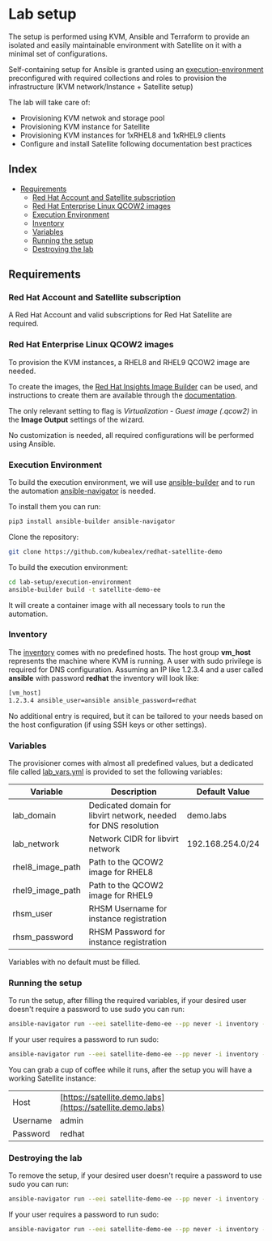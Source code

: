 # Lab setup

The setup is performed using KVM, Ansible and Terraform to provide an isolated and easily maintainable environment with Satellite on it with a minimal set of configurations.

Self-containing setup for Ansible is granted using an [execution-environment](./execution-environment/) preconfigured with required collections and roles to provision the infrastructure (KVM network/Instance + Satellite setup)

The lab will take care of:

- Provisioning KVM netwok and storage pool
- Provisioning KVM instance for Satellite
- Provisioning KVM instances for 1xRHEL8 and 1xRHEL9 clients
- Configure and install Satellite following documentation best practices

## Index

- [Requirements](#requirements)
  * [Red Hat Account and Satellite subscription](#red-hat-account-and-satellite-subscription)
  * [Red Hat Enterprise Linux QCOW2 images](#red-hat-enterprise-linux-qcow2-images)
  * [Execution Environment](#execution-environment)
  * [Inventory](#inventory)
  * [Variables](#variables)
  * [Running the setup](#running-the-setup)
  * [Destroying the lab](#destroying-the-lab)


## Requirements

### Red Hat Account and Satellite subscription

A Red Hat Account and valid subscriptions for Red Hat Satellite are required.

### Red Hat Enterprise Linux QCOW2 images

To provision the KVM instances, a RHEL8 and RHEL9 QCOW2 image are needed.

To create the images, the [Red Hat Insights Image Builder](https://console.redhat.com/insights/image-builder) can be used, and instructions to create them are available through the [documentation](https://docs.redhat.com/en/documentation/red_hat_enterprise_linux/8/html-single/creating_customized_images_by_using_insights_image_builder/index#assembly_creating-a-customized-rhel-guest-image-using-red-hat-image-builder).

The only relevant setting to flag is *Virtualization - Guest image (.qcow2)* in the **Image Output** settings of the wizard.

No customization is needed, all required configurations will be performed using Ansible.

### Execution Environment

To build the execution environment, we will use [ansible-builder](https://ansible.readthedocs.io/projects/builder/en/latest/) and to run the automation [ansible-navigator](https://ansible.readthedocs.io/projects/navigator/) is needed.

To install them you can run:

```bash
pip3 install ansible-builder ansible-navigator
```

Clone the repository:

```bash
git clone https://github.com/kubealex/redhat-satellite-demo
```

To build the execution environment:

```bash
cd lab-setup/execution-environment
ansible-builder build -t satellite-demo-ee
```

It will create a container image with all necessary tools to run the automation.

 ### Inventory

The [inventory](./inventory) comes with no predefined hosts. 
The host group **vm_host** represents the machine where KVM is running. A user with sudo privilege is required for DNS configuration. Assuming an IP like 1.2.3.4 and a user called **ansible** with password **redhat** the inventory will look like:

```bash
[vm_host]
1.2.3.4 ansible_user=ansible ansible_password=redhat
```

No additional entry is required, but it can be tailored to your needs based on the host configuration (if using SSH keys or other settings).


### Variables

The provisioner comes with almost all predefined values, but a dedicated file called [lab_vars.yml](./lab_vars.yml) is provided to set the following variables:

| Variable                       | Description                                                              | Default Value            |
|--------------------------------|--------------------------------------------------------------------------|--------------------------|
| lab_domain | Dedicated domain for libvirt network, needed for DNS resolution| demo.labs   |
| lab_network | Network CIDR for libvirt network | 192.168.254.0/24|
| rhel8_image_path | Path to the QCOW2 image for RHEL8| |
| rhel9_image_path | Path to the QCOW2 image for RHEL9| |
| rhsm_user | RHSM Username for instance registration | | 
| rhsm_password | RHSM Password for instance registration | | 

Variables with no default must be filled.

### Running the setup

To run the setup, after filling the required variables, if your desired user doesn't require a password to use sudo you can run:

```bash
ansible-navigator run --eei satellite-demo-ee --pp never -i inventory -m stdout create-lab.yml
```

If your user requires a password to run sudo:

```bash
ansible-navigator run --eei satellite-demo-ee --pp never -i inventory -m stdout create-lab.yml -K 
```

You can grab a cup of coffee while it runs, after the setup you will have a working Satellite instance:

| | | 
| - | - | 
| Host | [https://satellite.demo.labs](https://satellite.demo.labs) |
| Username | admin | 
| Password | redhat | 

### Destroying the lab

To remove the setup, if your desired user doesn't require a password to use sudo you can run:

```bash
ansible-navigator run --eei satellite-demo-ee --pp never -i inventory -m stdout destroy-lab.yml
```

If your user requires a password to run sudo:

```bash
ansible-navigator run --eei satellite-demo-ee --pp never -i inventory -m stdout destroy-lab.yml -K 
```
